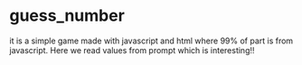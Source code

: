 # guess_number
it is a simple game made with javascript and html where 99% of part is from javascript. Here we read values from prompt which is interesting!!

